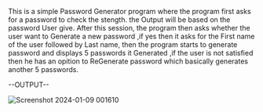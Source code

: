 This is a simple Password Generator program where the program first asks for a password to check the stength.
the Output will be based on the password  User give.
After this session, the program then asks whether the user want to Generate a new password ,if yes then it asks for the First name of the user followed by Last name, then the program starts to generate password and displays 5 passwords it Generated ,if the user is not satisfied then he has an opition to ReGenerate password which basically generates another 5 passwords.



--OUTPUT--
 
![Screenshot 2024-01-09 001610](https://github.com/bonagiripraneeth07/password-Generator/assets/149886367/e4768f3a-2a22-4efa-b524-dd35fc2a7e08)
 
